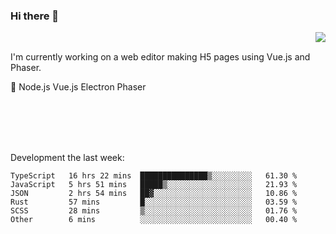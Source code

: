 ### Hi there 👋

<img align="right" src="https://github-readme-stats.vercel.app/api?username=jasonpanggo"/>

<br>
<p align="left">
I'm currently working on a web editor making H5 pages using Vue.js and Phaser.
</p>
<p align="left">
📖 Node.js Vue.js Electron Phaser
</p>
<br>
<br>
<br>
<br>

Development the last week:
<!--START_SECTION:waka-->

```text
TypeScript   16 hrs 22 mins  ███████████████▒░░░░░░░░░   61.30 %
JavaScript   5 hrs 51 mins   █████▒░░░░░░░░░░░░░░░░░░░   21.93 %
JSON         2 hrs 54 mins   ██▓░░░░░░░░░░░░░░░░░░░░░░   10.86 %
Rust         57 mins         █░░░░░░░░░░░░░░░░░░░░░░░░   03.59 %
SCSS         28 mins         ▒░░░░░░░░░░░░░░░░░░░░░░░░   01.76 %
Other        6 mins          ░░░░░░░░░░░░░░░░░░░░░░░░░   00.40 %
```

<!--END_SECTION:waka-->

<!--
**JASONPANGGO/jasonpanggo** is a ✨ _special_ ✨ repository because its `README.md` (this file) appears on your GitHub profile.

Here are some ideas to get you started:

- 🔭 I’m currently working on ...
- 🌱 I’m currently learning ...
- 👯 I’m looking to collaborate on ...
- 🤔 I’m looking for help with ...
- 💬 Ask me about ...
- 📫 How to reach me: ...
- 😄 Pronouns: ...
- ⚡ Fun fact: ...
-->

